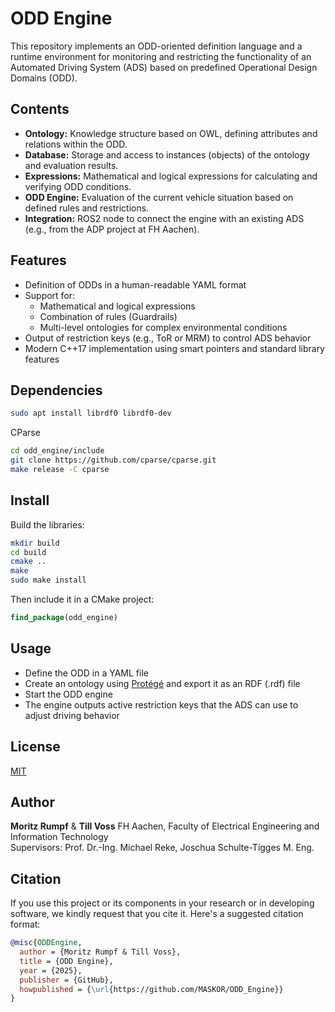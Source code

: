 
# ODD Engine

This repository implements an ODD-oriented definition language and a runtime environment for monitoring and restricting the functionality of an Automated Driving System (ADS) based on predefined Operational Design Domains (ODD).

## Contents

- **Ontology:** Knowledge structure based on OWL, defining attributes and relations within the ODD.
- **Database:** Storage and access to instances (objects) of the ontology and evaluation results.
- **Expressions:** Mathematical and logical expressions for calculating and verifying ODD conditions.
- **ODD Engine:** Evaluation of the current vehicle situation based on defined rules and restrictions.
- **Integration:** ROS2 node to connect the engine with an existing ADS (e.g., from the ADP project at FH Aachen).

## Features

- Definition of ODDs in a human-readable YAML format
- Support for:
  - Mathematical and logical expressions
  - Combination of rules (Guardrails)
  - Multi-level ontologies for complex environmental conditions
- Output of restriction keys (e.g., ToR or MRM) to control ADS behavior
- Modern C++17 implementation using smart pointers and standard library features

## Dependencies
```bash
sudo apt install librdf0 librdf0-dev
```

CParse
```bash
cd odd_engine/include
git clone https://github.com/cparse/cparse.git
make release -C cparse
```

## Install
Build the libraries:
```bash
mkdir build
cd build
cmake ..
make
sudo make install
```

Then include it in a CMake project:
```cmake
find_package(odd_engine)
```

## Usage

- Define the ODD in a YAML file
- Create an ontology using [Protégé](https://github.com/protegeproject/protege) and export it as an RDF (.rdf) file
- Start the ODD engine
- The engine outputs active restriction keys that the ADS can use to adjust driving behavior

## License

[MIT](https://github.com/MASKOR/ODD_Engine/blob/main/LICENSE)

## Author

 **Moritz Rumpf** & **Till Voss**
FH Aachen, Faculty of Electrical Engineering and Information Technology  
Supervisors: Prof. Dr.-Ing. Michael Reke, Joschua Schulte-Tigges M. Eng.

## Citation
If you use this project or its components in your research or in developing software, we kindly request that you cite it. Here's a suggested citation format:

```bibtex
@misc{ODDEngine,
  author = {Moritz Rumpf & Till Voss},
  title = {ODD Engine},
  year = {2025},
  publisher = {GitHub},
  howpublished = {\url{https://github.com/MASKOR/ODD_Engine}}
}
```

